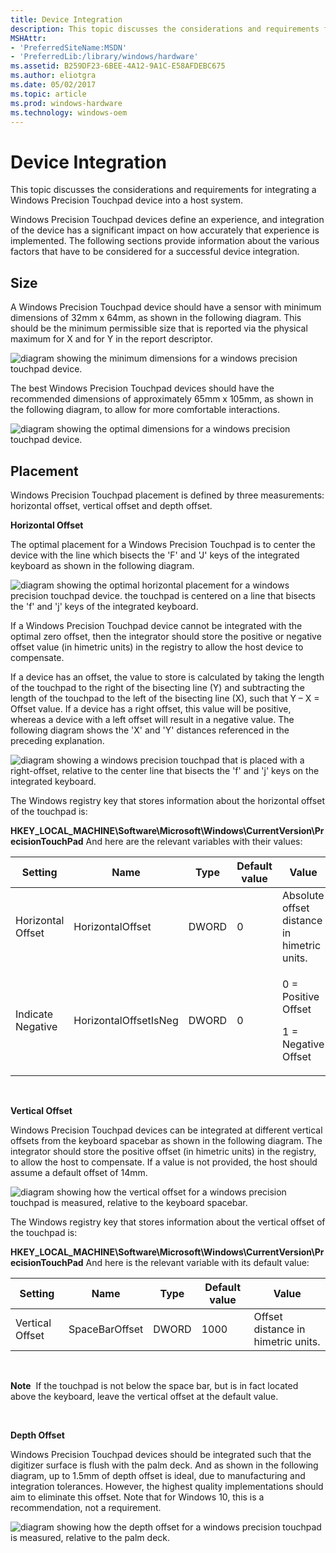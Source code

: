```yaml
---
title: Device Integration
description: This topic discusses the considerations and requirements for integrating a Windows Precision Touchpad device into a host system.
MSHAttr:
- 'PreferredSiteName:MSDN'
- 'PreferredLib:/library/windows/hardware'
ms.assetid: B259DF23-6BEE-4A12-9A1C-E58AFDEBC675
ms.author: eliotgra
ms.date: 05/02/2017
ms.topic: article
ms.prod: windows-hardware
ms.technology: windows-oem
---
```


# Device Integration


This topic discusses the considerations and requirements for integrating a Windows Precision Touchpad device into a host system.

Windows Precision Touchpad devices define an experience, and integration of the device has a significant impact on how accurately that experience is implemented. The following sections provide information about the various factors that have to be considered for a successful device integration.

## Size


A Windows Precision Touchpad device should have a sensor with minimum dimensions of 32mm x 64mm, as shown in the following diagram. This should be the minimum permissible size that is reported via the physical maximum for X and for Y in the report descriptor.

![diagram showing the minimum dimensions for a windows precision touchpad device.](../images/precision-img-minsize.png)

The best Windows Precision Touchpad devices should have the recommended dimensions of approximately 65mm x 105mm, as shown in the following diagram, to allow for more comfortable interactions.

![diagram showing the optimal dimensions for a windows precision touchpad device.](../images/precision-img-optisize.png)

## Placement


Windows Precision Touchpad placement is defined by three measurements: horizontal offset, vertical offset and depth offset.

**Horizontal Offset**

The optimal placement for a Windows Precision Touchpad is to center the device with the line which bisects the 'F' and 'J' keys of the integrated keyboard as shown in the following diagram.

![diagram showing the optimal horizontal placement for a windows precision touchpad device. the touchpad is centered on a line that bisects the 'f' and 'j' keys of the integrated keyboard.](../images/precision-img-zerooffset.png)

If a Windows Precision Touchpad device cannot be integrated with the optimal zero offset, then the integrator should store the positive or negative offset value (in himetric units) in the registry to allow the host device to compensate.

If a device has an offset, the value to store is calculated by taking the length of the touchpad to the right of the bisecting line (Y) and subtracting the length of the touchpad to the left of the bisecting line (X), such that Y – X = Offset value. If a device has a right offset, this value will be positive, whereas a device with a left offset will result in a negative value. The following diagram shows the 'X' and 'Y' distances referenced in the preceding explanation.

![diagram showing a windows precision touchpad that is placed with a right-offset, relative to the center line that bisects the 'f' and 'j' keys on the integrated keyboard.](../images/precision-img-rightoffset.png)

The Windows registry key that stores information about the horizontal offset of the touchpad is:

**HKEY\_LOCAL\_MACHINE\\Software\\Microsoft\\Windows\\CurrentVersion\\PrecisionTouchPad**
And here are the relevant variables with their values:

<table>
<colgroup>
<col width="20%" />
<col width="20%" />
<col width="20%" />
<col width="20%" />
<col width="20%" />
</colgroup>
<thead>
<tr class="header">
<th>Setting</th>
<th>Name</th>
<th>Type</th>
<th>Default value</th>
<th>Value</th>
</tr>
</thead>
<tbody>
<tr class="odd">
<td>Horizontal Offset</td>
<td>HorizontalOffset</td>
<td>DWORD</td>
<td>0</td>
<td>Absolute offset distance in himetric units.</td>
</tr>
<tr class="even">
<td><p>Indicate Negative</p></td>
<td><p>HorizontalOffsetIsNeg</p></td>
<td><p>DWORD</p></td>
<td><p>0</p></td>
<td><p>0 = Positive Offset</p>
<p>1 = Negative Offset</p></td>
</tr>
</tbody>
</table>

 

**Vertical Offset**

Windows Precision Touchpad devices can be integrated at different vertical offsets from the keyboard spacebar as shown in the following diagram. The integrator should store the positive offset (in himetric units) in the registry, to allow the host to compensate. If a value is not provided, the host should assume a default offset of 14mm.

![diagram showing how the vertical offset for a windows precision touchpad is measured, relative to the keyboard spacebar.](../images/precision-img-vertoffset.png)

The Windows registry key that stores information about the vertical offset of the touchpad is:

**HKEY\_LOCAL\_MACHINE\\Software\\Microsoft\\Windows\\CurrentVersion\\PrecisionTouchPad**
And here is the relevant variable with its default value:

| Setting         | Name           | Type  | Default value | Value                              |
|-----------------|----------------|-------|---------------|------------------------------------|
| Vertical Offset | SpaceBarOffset | DWORD | 1000          | Offset distance in himetric units. |

 

**Note**  If the touchpad is not below the space bar, but is in fact located above the keyboard, leave the vertical offset at the default value.

 

**Depth Offset**

Windows Precision Touchpad devices should be integrated such that the digitizer surface is flush with the palm deck. And as shown in the following diagram, up to 1.5mm of depth offset is ideal, due to manufacturing and integration tolerances. However, the highest quality implementations should aim to eliminate this offset. Note that for Windows 10, this is a recommendation, not a requirement.

![diagram showing how the depth offset for a windows precision touchpad is measured, relative to the palm deck.](../images/precision-img-depoffset.png)

 

 






